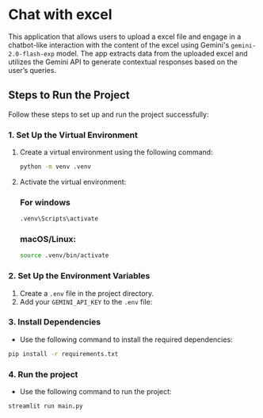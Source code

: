 # Chat with excel

This application that allows users to upload a excel file and engage in a chatbot-like interaction with the content of the excel using Gemini's `gemini-2.0-flash-exp` model. The app extracts data from the uploaded excel and utilizes the Gemini API to generate contextual responses based on the user’s queries.
## Steps to Run the Project

Follow these steps to set up and run the project successfully:


### 1. Set Up the Virtual Environment

1. Create a virtual environment using the following command:
   ```bash
   python -m venv .venv
   ```

2. Activate the virtual environment:

    ### For windows 

    ```bash
    .venv\Scripts\activate
   ```

    ### macOS/Linux:

    ```bash
    source .venv/bin/activate
   ```
   

### 2. Set Up the Environment Variables 
1. Create a `.env` file in the project directory.
2. Add your `GEMINI_API_KEY` to the `.env` file:

### 3. Install Dependencies
- Use the following command to install the required dependencies:
```bash
pip install -r requirements.txt
```

### 4. Run the project
- Use the following command to run the project:
```bash
streamlit run main.py